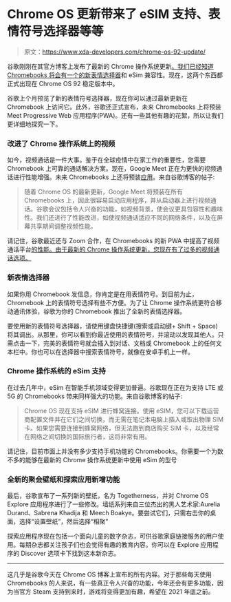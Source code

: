 # Chrome OS 更新带来了 eSIM 支持、表情符号选择器等等

> 原文：<https://www.xda-developers.com/chrome-os-92-update/>

谷歌刚刚在其官方博客上发布了最新的 Chrome 操作系统更新[。我们已经知道 Chromebooks 将会有一个](https://blog.google/products/chromebooks/express-yourself-and-connect-with-others-on-chromebooks/)[的新表情选择器](https://www.xda-developers.com/chrome-flags-settings/)和 eSim 兼容性。现在，这两个东西都正式出现在 Chrome OS 92 稳定版本中。

谷歌上个月预览了新的表情符号选择器，现在你可以通过最新更新在 Chromebook 上访问它。此外，谷歌还正式宣布，未来 Chromebooks 上将预装 Meet Progressive Web 应用程序(PWA)。还有一些其他有趣的花絮，所以让我们更详细地探究一下。

### 改进了 Chrome 操作系统上的视频

如今，视频通话是一件大事。鉴于在全球疫情中在家工作的重要性，您需要 Chromebook 上可靠的通话解决方案。现在，Google Meet 正在为更快的视频通话进行性能增强。未来 Chromebooks 上还将预装[应用](https://www.xda-developers.com/chromebooks-meet-chat-apps-preinstalled/)。来自谷歌博客的帖子:

> 随着 Chrome OS 的最新更新，Google Meet 将预装在所有 Chromebooks 上，因此很容易启动应用程序，并从启动器上进行视频通话。谷歌会议包括令人兴奋的功能，如视频背景，使会议更具包容性和趣味性。我们还进行了性能改进，如使视频通话适应不同的网络条件，以及在屏幕共享期间调整视频性能。

请记住，谷歌最近还与 Zoom 合作，在 Chromebooks 的新 PWA 中提高了视频通话平台[的性能。由于最新的 Chrome 操作系统更新，您现在有了过多的视频通话选项。](https://www.xda-developers.com/zoom-pwa-launches-chromebook/)

### 新表情选择器

如果你用 Chromebook 发信息，你肯定是在用表情符号。到目前为止，Chromebook 上的表情符号选择有些不方便。为了让 Chrome 操作系统更符合移动通讯体验，谷歌为你的 Chromebook 推出了全新的表情选择器。

要使用新的表情符号选择器，请使用键盘快捷键(搜索或启动键+ Shift + Space)将其调出。从那里，你可以看到你最近使用的表情符号，并滚动以发现其他人。只需点击一下，完美的表情符号就会插入到对话、文档或 Chromebook 上的任何文本栏中。你也可以在选择器中搜索表情符号，就像在安卓手机上一样。

### Chrome 操作系统的 eSim 支持

在过去几年中，eSim 在智能手机领域变得更加普遍。谷歌现在正在为支持 LTE 或 5G 的 Chromebooks 带来同样强大的功能。来自谷歌博客的帖子:

> Chrome OS 现在支持 eSIM 进行蜂窝连接。使用 eSIM，您可以下载运营商配置文件并在它们之间切换，而无需在笔记本电脑上插入或取出物理 SIM 卡。如果您需要连接到蜂窝网络，但无法跑到商店购买 SIM 卡，以及经常在网络之间切换的国际旅行者，这将非常有用。

请记住，目前市面上并没有多少支持手机功能的 Chromebooks。你需要一个为数不多的能够在最新的 Chrome 操作系统更新中使用 eSim 的型号

### 全新的聚会壁纸和探索应用新增功能

最后，谷歌宣布了一系列新的壁纸，名为 Togetherness，并对 Chrome OS Explore 应用程序进行了一些修改。墙纸系列来自三位杰出的黑人艺术家:Aurelia Durand、Sabrena Khadija 和 Meech Boakye。要尝试它们，只需右击你的桌面，选择“设置壁纸”，然后选择“相聚”

探索应用程序现在包括一个面向儿童的数字杂志，可供谷歌家庭链接服务的用户使用。每期杂志都关注孩子们也会觉得有趣的教育内容。你可以在 Explore 应用程序的 Discover 选项卡下找到这本新杂志。

* * *

这几乎是谷歌今天在 Chrome OS 博客上宣布的所有内容。对于那些每天使用 Chromebooks 的人来说，有一些真正令人兴奋的功能，今年还会有更多功能，因为当官方 Steam 支持到来时，游戏将变得更加有趣，希望在 2021 年底之前。